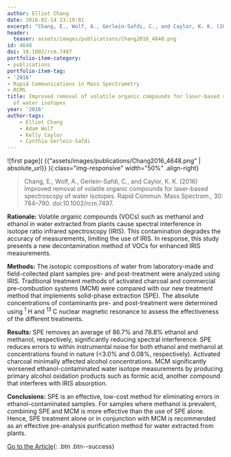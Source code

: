```yaml
---
author: Elliot Chang
date: 2016-02-14 23:19:01
excerpt: "Chang, E., Wolf, A., Gerlein-Safdi, C., and Caylor, K. K. (2016) Improved removal of volatile organic compounds for laser-based spectroscopy of water isotopes. Rapid Commun. Mass Spectrom., 30: 784\u2013790. doi:10.1002/ rcm.7497."
header:
  teaser: assets/images/publications/Chang2016_4648.png
id: 4648
doi: 10.1002/rcm.7497
portfolio-item-category:
- publications
portfolio-item-tag:
- '2016'
- Rapid Communications in Mass Spectrometry
- RCMS
title: Improved removal of volatile organic compounds for laser-based spectroscopy
  of water isotopes
year: '2016'
author-tags:
    - Elliot Chang
    - Adam Wolf
    - Kelly Caylor
    - Cynthia Gerlein-Safdi
---
```


![first page]( {{"assets/images/publications/Chang2016_4648.png" | absolute_url}} ){:class="img-responsive" width="50%" .align-right}

> Chang, E., Wolf, A., Gerlein-Safdi, C., and Caylor, K. K. (2016) Improved removal of volatile organic compounds for laser-based spectroscopy of water isotopes. Rapid Commun. Mass Spectrom., 30: 784–790. doi:10.1002/rcm.7497.


**Rationale:** Volatile organic compounds (VOCs) such as methanol and ethanol in water extracted from plants cause spectral interference in isotope ratio infrared spectroscopy (IRIS). This contamination degrades the accuracy of measurements, limiting the use of IRIS. In response, this study presents a new decontamination method of VOCs for enhanced IRIS measurements.

**Methods:** The isotopic compositions of water from laboratory-made and field-collected plant samples pre- and post-treatment were analyzed using IRIS. Traditional treatment methods of activated charcoal and commercial pre-combustion systems (MCM) were compared with our new treatment method that implements solid-phase extraction (SPE). The absolute concentrations of contaminants pre- and post-treatment were determined using
<sup>
 1
</sup>
H and
<sup>
 13
</sup>
C nuclear magnetic resonance to assess the effectiveness of the different treatments.

**Results:** SPE removes an average of 86.7% and 78.8% ethanol and methanol, respectively, significantly reducing spectral interference. SPE reduces errors to within instrumental noise for both ethanol and methanol at concentrations found in nature (<3.0% and 0.08%, respectively). Activated charcoal minimally affected alcohol concentrations. MCM significantly worsened ethanol-contaminated water isotope measurements by producing primary alcohol oxidation products such as formic acid, another compound that interferes with IRIS absorption.

 **Conclusions:** SPE is an effective, low-cost method for eliminating errors in ethanol-contaminated samples. For samples where methanol is prevalent, combining SPE and MCM is more effective than the use of SPE alone. Hence, SPE treatment alone or in conjunction with MCM is recommended as an effective pre-analysis purification method for water extracted from plants.


[Go to the Article](http://onlinelibrary.wiley.com/doi/10.1002/rcm.7497/full){: .btn .btn--success}